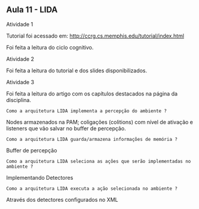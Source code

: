 ## Aula 11 - LIDA

Atividade 1

Tutorial foi acessado em:
http://ccrg.cs.memphis.edu/tutorial/index.html

Foi feita a leitura do ciclo cognitivo.

Atividade 2

Foi feita a leitura do tutorial e dos slides disponibilizados.

Atividade 3

Foi feita a leitura do artigo com os capítulos destacados na página da disciplina.


    Como a arquitetura LIDA implementa a percepção do ambiente ?
Nodes armazenados na PAM; coligações (colitions) com nível de ativação e listeners que vão salvar no buffer de percepção.

    Como a arquitetura LIDA guarda/armazena informações de memória ?
Buffer de percepção

    Como a arquitetura LIDA seleciona as ações que serão implementadas no ambiente ?
Implementando Detectores

    Como a arquitetura LIDA executa a ação selecionada no ambiente ?
Através dos detectores configurados no XML

